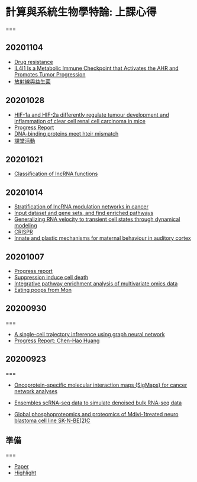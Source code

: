 # 計算與系統生物學特論: 上課心得
===

## 20201104
- [Drug resistance](/tAaGBxcSS5mA__xHK1sF3w)
- [IL4I1 Is a Metabolic Immune Checkpoint that Activates the AHR and Promotes Tumor Progression](/YCLbhY3yT7WLGRB8HsVZag)
- [放射線與益生菌](/WjtXZZjtTgC4mDBjhW0ehA)

## 20201028
- [HIF-1a and HIF-2a differently regulate tumour development and inflammation of clear cell renal cell carcinoma in mice](/ODrQc_glSGWwXM4nyRYAJg)
- [Progress Report](/Ltf_tRT5QnuaYDko3DtBQg)
- [DNA-binding proteins meet hteir mismatch](/hXaSLHDdSRmon5l_QFQxKA)
- [課堂活動](/uCCIgaZkTM6qHpY9pwlk8g)


## 20201021

- [Classification of IncRNA functions](/YucQ4WsISDqjblcIOUIrqg)

## 20201014
- [Stratification of IncRNA modulation networks in cancer](/dkd7oAlxQdeUwhrrtScs1A)
- [Input dataset and gene sets, and find enriched pathways](/FmOUxUymSLmTESMEv9jtCg)
- [Generalizing RNA velocity to transient cell states through dynamical modeling](/3lIJCDzqRLuCCI4sALE8ZQ)
- [CRISPR](/gpxFkG-yS1eccnjtYPGF8Q)
- [Innate and plastic mechanisms for maternal behaviour in auditory cortex](/Yh0RnshpRwaSNVsm6U5yjA)

## 20201007

- [Progress report](/Po4nyWODQxOjnZA1KpD1yw)
- [Suppression induce cell death](/iFjbfylaTKWP89oLPtGWwg)
- [Integrative pathway enrichment analysis of multivariate omics data](/b2FaFN1xTMGGytiHOOpkYw)
- [Eating poops from Mon](/fWpP6bA2QKyG-DRjIw2xLg)


## 20200930
===

- [A single-cell trajectory infrerence using graph neural network](/eY-rkffmTOmzEm-JE11ZAg)
- [Progress Report: Chen-Hao Huang](/aYV1Dq9aSeasVHj5-tHMAw)

## 20200923
===


- [Oncoprotein-specific molecular interaction maps (SigMaps) for cancer network analyses](/KMfMQ58DQAmqJpoXoo_Sdg)


- [Ensembles scRNA-seq data to simulate denoised bulk RNA-seq data](/IEYee2KCQHqMFubN7GeJgQ)
- [Global phosphoproteomics and proteomics of Mdivi-1treated neuro blastoma cell line SK-N-BE(2)C](/fhkljajCTlyY2Y70cVAG6Q)


## 準備
===

- [Paper](/T38i6lZ9QhWRozhr6NJyLg)
- [Highlight](/Qx7N82MiRi6tV-eAe2Ea8w)